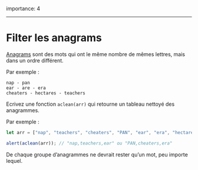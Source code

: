 importance: 4

---

# Filter les anagrams

[Anagrams](https://fr.wikipedia.org/wiki/Anagramme) sont des mots qui ont le même nombre de mêmes lettres, mais dans un ordre différent.

Par exemple :

```
nap - pan
ear - are - era
cheaters - hectares - teachers
```

Ecrivez une fonction `aclean(arr)` qui retourne un tableau nettoyé des anagrammes.

Par exemple :

```js
let arr = ["nap", "teachers", "cheaters", "PAN", "ear", "era", "hectares"];

alert(aclean(arr)); // "nap,teachers,ear" ou "PAN,cheaters,era"
```

De chaque groupe d’anagrammes ne devrait rester qu’un mot, peu importe lequel.

